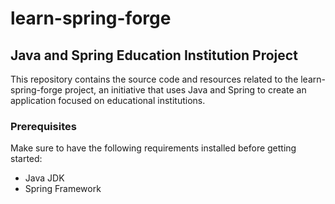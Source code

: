 # learn-spring-forge

## Java and Spring Education Institution Project

This repository contains the source code and resources related to the learn-spring-forge project, an initiative that uses Java and Spring to create an application focused on educational institutions.

### Prerequisites

Make sure to have the following requirements installed before getting started:

- Java JDK
- Spring Framework

